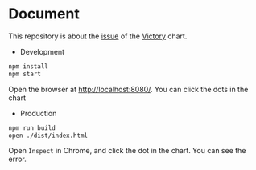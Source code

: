 # Document

This repository is about the [issue](https://github.com/FormidableLabs/victory/issues/1930) of the [Victory](https://github.com/FormidableLabs/victory) chart.

- Development

```bash
npm install
npm start
```

Open the browser at [http://localhost:8080/](http://localhost:8080/).
You can click the dots in the chart

- Production

```bash
npm run build
open ./dist/index.html
```

Open `Inspect` in Chrome, and click the dot in the chart. You can see the error.
